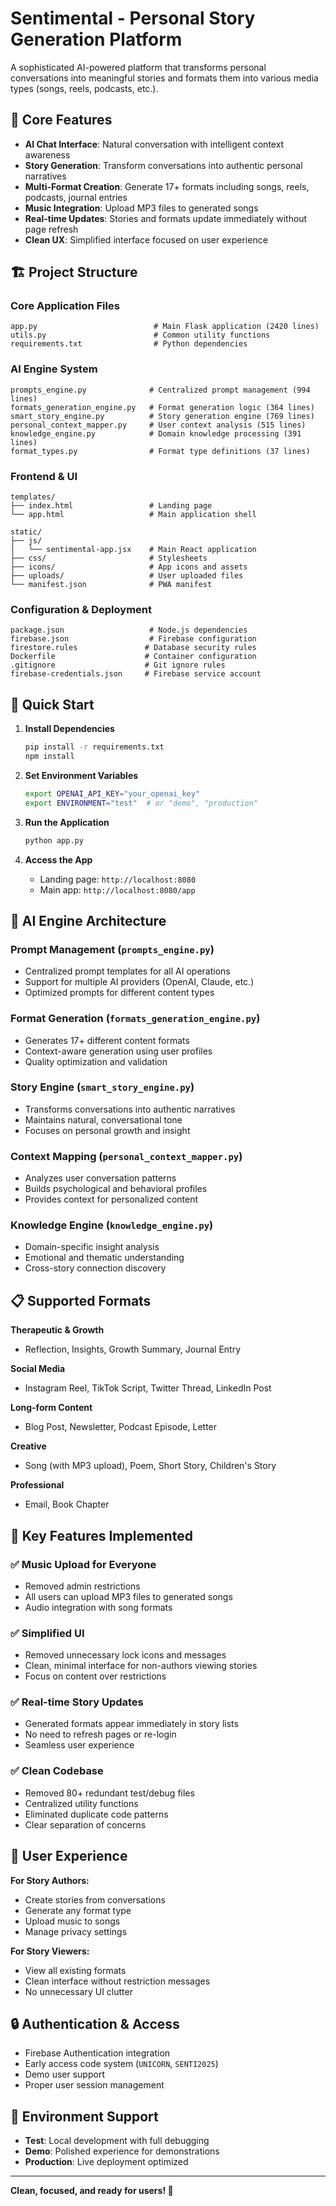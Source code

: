 # Sentimental - Personal Story Generation Platform

A sophisticated AI-powered platform that transforms personal conversations into meaningful stories and formats them into various media types (songs, reels, podcasts, etc.).

## 🎯 Core Features

- **AI Chat Interface**: Natural conversation with intelligent context awareness
- **Story Generation**: Transform conversations into authentic personal narratives  
- **Multi-Format Creation**: Generate 17+ formats including songs, reels, podcasts, journal entries
- **Music Integration**: Upload MP3 files to generated songs
- **Real-time Updates**: Stories and formats update immediately without page refresh
- **Clean UX**: Simplified interface focused on user experience

## 🏗️ Project Structure

### Core Application Files
```
app.py                          # Main Flask application (2420 lines)
utils.py                        # Common utility functions
requirements.txt                # Python dependencies
```

### AI Engine System
```
prompts_engine.py              # Centralized prompt management (994 lines)
formats_generation_engine.py   # Format generation logic (364 lines)
smart_story_engine.py          # Story generation engine (769 lines)
personal_context_mapper.py     # User context analysis (515 lines)  
knowledge_engine.py            # Domain knowledge processing (391 lines)
format_types.py                # Format type definitions (37 lines)
```

### Frontend & UI
```
templates/
├── index.html                 # Landing page
└── app.html                   # Main application shell

static/
├── js/
│   └── sentimental-app.jsx    # Main React application
├── css/                       # Stylesheets
├── icons/                     # App icons and assets
├── uploads/                   # User uploaded files
└── manifest.json              # PWA manifest
```

### Configuration & Deployment
```
package.json                   # Node.js dependencies
firebase.json                  # Firebase configuration
firestore.rules               # Database security rules
Dockerfile                    # Container configuration
.gitignore                    # Git ignore rules
firebase-credentials.json     # Firebase service account
```

## 🚀 Quick Start

1. **Install Dependencies**
   ```bash
   pip install -r requirements.txt
   npm install
   ```

2. **Set Environment Variables**
   ```bash
   export OPENAI_API_KEY="your_openai_key"
   export ENVIRONMENT="test"  # or "demo", "production"
   ```

3. **Run the Application**
   ```bash
   python app.py
   ```

4. **Access the App**
   - Landing page: `http://localhost:8080`
   - Main app: `http://localhost:8080/app`

## 🧠 AI Engine Architecture

### Prompt Management (`prompts_engine.py`)
- Centralized prompt templates for all AI operations
- Support for multiple AI providers (OpenAI, Claude, etc.)
- Optimized prompts for different content types

### Format Generation (`formats_generation_engine.py`)
- Generates 17+ different content formats
- Context-aware generation using user profiles
- Quality optimization and validation

### Story Engine (`smart_story_engine.py`)
- Transforms conversations into authentic narratives
- Maintains natural, conversational tone
- Focuses on personal growth and insight

### Context Mapping (`personal_context_mapper.py`)
- Analyzes user conversation patterns
- Builds psychological and behavioral profiles
- Provides context for personalized content

### Knowledge Engine (`knowledge_engine.py`)
- Domain-specific insight analysis
- Emotional and thematic understanding
- Cross-story connection discovery

## 📋 Supported Formats

**Therapeutic & Growth**
- Reflection, Insights, Growth Summary, Journal Entry

**Social Media**
- Instagram Reel, TikTok Script, Twitter Thread, LinkedIn Post

**Long-form Content**  
- Blog Post, Newsletter, Podcast Episode, Letter

**Creative**
- Song (with MP3 upload), Poem, Short Story, Children's Story

**Professional**
- Email, Book Chapter

## 🔧 Key Features Implemented

### ✅ Music Upload for Everyone
- Removed admin restrictions
- All users can upload MP3 files to generated songs
- Audio integration with song formats

### ✅ Simplified UI
- Removed unnecessary lock icons and messages
- Clean, minimal interface for non-authors viewing stories
- Focus on content over restrictions

### ✅ Real-time Story Updates  
- Generated formats appear immediately in story lists
- No need to refresh pages or re-login
- Seamless user experience

### ✅ Clean Codebase
- Removed 80+ redundant test/debug files
- Centralized utility functions
- Eliminated duplicate code patterns
- Clear separation of concerns

## 🎨 User Experience

**For Story Authors:**
- Create stories from conversations
- Generate any format type
- Upload music to songs
- Manage privacy settings

**For Story Viewers:**
- View all existing formats
- Clean interface without restriction messages
- No unnecessary UI clutter

## 🔒 Authentication & Access

- Firebase Authentication integration
- Early access code system (`UNICORN`, `SENTI2025`)
- Demo user support
- Proper user session management

## 🚦 Environment Support

- **Test**: Local development with full debugging
- **Demo**: Polished experience for demonstrations  
- **Production**: Live deployment optimized

---

**Clean, focused, and ready for users! 🎉** 